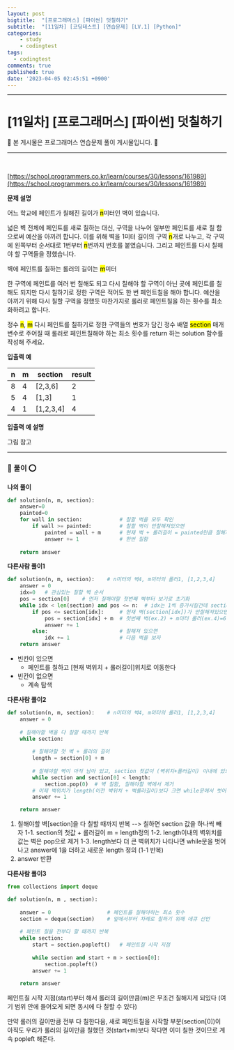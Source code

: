 ```yaml
---
layout: post
bigtitle:  "[프로그래머스] [파이썬] 덧칠하기"
subtitle:  "[11일차] [코딩테스트] [연습문제] [LV.1] [Python]"
categories:
    - study
    - codingtest
tags:
  - codingtest
comments: true
published: true
date: '2023-04-05 02:45:51 +0900'
---
```


---

# [11일차] [프로그래머스] [파이썬] 덧칠하기


🎀 본 게시물은 프로그래머스 연습문제 풀이 게시물입니다. 🎀 

---
<br>

[https://school.programmers.co.kr/learn/courses/30/lessons/161989](https://school.programmers.co.kr/learn/courses/30/lessons/161989)


__문제 설명__ 

어느 학교에 페인트가 칠해진 길이가 <mark>n</mark>미터인 벽이 있습니다.

넓은 벽 전체에 페인트를 새로 칠하는 대신, 구역을 나누어 일부만 페인트를 새로 칠 함으로써 예산을 아끼려 합니다.
이를 위해 벽을 1미터 길이의 구역 <mark>n</mark>개로 나누고, 각 구역에 왼쪽부터 순서대로 1번부터 <mark>n</mark>번까지 번호를 붙였습니다. 그리고 페인트를 다시 칠해야 할 구역들을 정했습니다.

벽에 페인트를 칠하는 롤러의 길이는 <mark>m</mark>미터

한 구역에 페인트를 여러 번 칠해도 되고 다시 칠해야 할 구역이 아닌 곳에 페인트를 칠해도 되지만 다시 칠하기로 정한 구역은 적어도 한 번 페인트칠을 해야 합니다. 예산을 아끼기 위해 다시 칠할 구역을 정했듯 마찬가지로 롤러로 페인트칠을 하는 횟수를 최소화하려고 합니다.

정수 <mark>n</mark>, <mark>m</mark> 다시 페인트를 칠하기로 정한 구역들의 번호가 담긴 정수 배열 <mark>section</mark> 매개변수로 주어질 때 롤러로 페인트칠해야 하는 최소 횟수를 return 하는 solution 함수를 작성해 주세요.


__입출력 예__

| n | m | section | result |
|---|---|---|---|  
| 8 | 4 | [2,3,6] | 2 |
| 5 | 4 | [1,3] | 1 |
| 4 | 1 | [1,2,3,4] | 4 | 

__입출력 예 설명__ 

그림 참고 


---

### 🚀 풀이 ⭕

__나의 풀이__
```python
def solution(n, m, section):    
    answer=0
    painted=0
    for wall in section:            # 칠할 벽을 모두 확인
        if wall >= painted:         # 칠할 벽이 안칠해져있으면
            painted = wall + m      # 현재 벽 + 롤러길이 = painted만큼 칠해져있음 
            answer += 1             # 한번 칠함 
            
    return answer
```

__다른사람 풀이1__

```python
def solution(n, m, section):    # n미터의 벽4, m미터의 롤러1, [1,2,3,4] 
    answer = 0
    idx=0   # 관심있는 칠할 벽 순서 
    pos = section[0]    # 먼저 칠해야할 첫번째 벽부터 보기로 초기화 
    while idx < len(section) and pos <= n:  # idx는 1씩 증가시킬건데 section개수 끝날때까지 반복 그리고 칠할 벽 다 하면 그만
        if pos <= section[idx]:     # 현재 벽(section[idx])가 안칠해져있으면
            pos = section[idx] + m  # 첫번째 벽(ex.2) + m미터 롤러(ex.4)=6까지 색을 칠함 
            answer += 1
        else:                       # 칠해져 있으면 
            idx += 1                # 다음 벽을 보자 
    return answer
```
+ 빈칸이 있으면
    + 페인트를 칠하고 [현재 벽위치 + 롤러길이]위치로 이동한다 
+ 빈칸이 없으면 
    + 계속 탐색 

__다른사람 풀이2__

```python
def solution(n, m, section):    # n미터의 벽4, m미터의 롤러1, [1,2,3,4] 
    answer = 0
    
    # 칠해야할 벽을 다 칠할 때까지 반복 
    while section:
        
        # 칠해야할 첫 벽 + 롤러의 길이
        length = section[0] + m
        
        # 칠해야할 벽이 아직 남아 있고, section 첫값이 (벽위치+롤러길이) 이내에 있으면
        while section and section[0] < length:
            section.pop(0)  # 벽 칠함, 칠해야할 벽에서 제거   
        # 이제 벽위치가 length(이전 벽위치 + 벽롤러길이)보다 크면 while문에서 벗어남  
        answer += 1

    return answer

```

1. 칠해야할 벽[section]을 다 칠할 때까지 반복 --> 칠하면 section 값을 하나씩 빼자 
    1-1. section의 첫값 + 롤러길이 m = length정의 
    1-2. length이내의 벽위치를 값는 벽은 pop으로 제거 
    1-3. length보다 더 큰 벽위치가 나타나면 while문을 벗어나고 answer에 1을 더하고 새로운 length 정의 (1-1 반복)
2. answer 반환   

__다른사람 풀이3__

```python
from collections import deque

def solution(n, m , section):
    
    answer = 0					# 페인트를 칠해야하는 최소 횟수
    section = deque(section)	# 앞에서부터 차례로 칠하기 위해 데큐 선언
    
    # 페인트 칠을 전부다 할 때까지 반복
    while section:
        start = section.popleft()	# 페인트칠 시작 지점
        
        while section and start + m > section[0]: 
            section.popleft()
        answer += 1
    
    return answer

```

페인트칠 시작 지점(start)부터 해서 롤러의 길이만큼(m)은 무조건 칠해지게 되있다 (여기 범위 안에 들어오게 되면 동시에 다 칠할 수 있다)

만약 롤러의 길이만큼 전부 다 칠한다음, 새로 페인트칠을 시작할 부분(section[0])이 아직도 우리가 롤러의 길이만큼 칠했던 것(start+m)보다 작다면 이미 칠한 것이므로 계속 popleft 해준다. 

